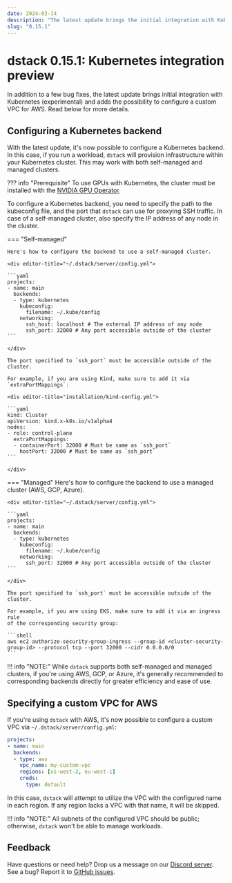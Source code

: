 ```yaml
---
date: 2024-02-14
description: "The latest update brings the initial integration with Kubernetes, and adds the possibility to configure custom VPC for AWS."
slug: "0.15.1"
---
```


# dstack 0.15.1: Kubernetes integration preview

In addition to a few bug fixes, the latest update brings initial integration with Kubernetes (experimental) and adds the
possibility to configure a custom VPC for AWS. Read below for more details.

<!-- more -->

## Configuring a Kubernetes backend

With the latest update, it's now possible to configure a Kubernetes backend. In this case, if you run a
workload, `dstack`
will provision infrastructure within your Kubernetes cluster. This may work with both self-managed and managed clusters.

??? info "Prerequisite"
    To use GPUs with Kubernetes, the cluster must be installed with the
    [NVIDIA GPU Operator](https://docs.nvidia.com/datacenter/cloud-native/gpu-operator/latest/index.html).

To configure a Kubernetes backend, you need to specify the path to the kubeconfig file,
and the port that `dstack` can use for proxying SSH traffic.
In case of a self-managed cluster, also specify the IP address of any node in the cluster.

=== "Self-managed"

    Here's how to configure the backend to use a self-managed cluster.

    <div editor-title="~/.dstack/server/config.yml">

    ```yaml
    projects:
    - name: main
      backends:
      - type: kubernetes
        kubeconfig:
          filename: ~/.kube/config
        networking:
          ssh_host: localhost # The external IP address of any node
          ssh_port: 32000 # Any port accessible outside of the cluster
    ```

    </div>

    The port specified to `ssh_port` must be accessible outside of the cluster.
    
    For example, if you are using Kind, make sure to add it via `extraPortMappings`:

    <div editor-title="installation/kind-config.yml"> 

    ```yaml
    kind: Cluster
    apiVersion: kind.x-k8s.io/v1alpha4
    nodes:
    - role: control-plane
      extraPortMappings:
      - containerPort: 32000 # Must be same as `ssh_port`
        hostPort: 32000 # Must be same as `ssh_port`
    ```

    </div>

=== "Managed"
    Here's how to configure the backend to use a managed cluster (AWS, GCP, Azure).

    <div editor-title="~/.dstack/server/config.yml">

    ```yaml
    projects:
    - name: main
      backends:
      - type: kubernetes
        kubeconfig:
          filename: ~/.kube/config
        networking:
          ssh_port: 32000 # Any port accessible outside of the cluster
    ```

    </div>

    The port specified to `ssh_port` must be accessible outside of the cluster.
    
    For example, if you are using EKS, make sure to add it via an ingress rule
    of the corresponding security group:

    ```shell
    aws ec2 authorize-security-group-ingress --group-id <cluster-security-group-id> --protocol tcp --port 32000 --cidr 0.0.0.0/0
    ```

!!! info "NOTE:"
    While `dstack` supports both self-managed and managed clusters, if you're using AWS, GCP, or Azure, it's generally
    recommended to corresponding backends directly for greater efficiency and ease of use.

## Specifying a custom VPC for AWS

If you're using `dstack` with AWS, it's now possible to configure a custom VPC via `~/.dstack/server/config.yml`:

<div editor-title="~/.dstack/server/config.yml">

```yaml
projects:
- name: main
  backends:
  - type: aws
    vpc_name: my-custom-vpc
    regions: [us-west-2, eu-west-1]
    creds:
      type: default
```

</div>

In this case, `dstack` will attempt to utilize the VPC with the configured name in each region. If any region lacks a VPC
with that name, it will be skipped.

!!! info "NOTE:"
    All subnets of the configured VPC should be public; otherwise, `dstack` won't be able to manage workloads.

## Feedback

Have questions or need help? Drop us a message on our [Discord server](https://discord.gg/u8SmfwPpMd).
See a bug? Report it to [GitHub issues](https://github.com/dstackai/dstack/issues/new/choose).